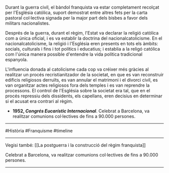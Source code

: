 Durant la guerra civil, el bàndol franquista va estar completament recolçat per l'Església católica, suport demostrat entre altres fets per la carta pastoral col·lectiva signada per la major part dels bisbes a favor dels militars nacionalistes.

Després de la guerra, durant el règim, l'Estat va declarar la religió catòlica com a única oficial, i es va establir la doctrina del nacionalcatolicisme. En el nacionalcatolicisme, la religió i l'Església eren presents en tots els àmbits: socials, culturals i fins i tot polítics i educatius; i establia a la religó católica com l'única manera possible d'entendre la vida política tradicional espanyola.

L'influencia donada al catolicisme cada cop va créixer més gràcies al realitzar un procés recristianitzador de la societat, en que es van reconstruir edificis religiosos derruïts, es van annular el matrimoni i el divorci civil, es van organitzar actes religiosos fora dels temples i es van reprendre la processons. El control de l'Església sobre la societat era tal, que en el procés repressiu dels dissidents, els capellans, eren decisius en determinar si el acusat era contrari al règim.
- **1952, *Congrés Eucarístic Internacional***. Celebrat a Barcelona, va realitzar comunions col·lectives de fins a 90.000 persones.
___
#Història #Franquisme #timeline 
___
Vegisi també: [[La postguerra i la construcció del règim franquista]]

<span
class='ob-timelines' 
data-date='1952-00-00-00' 
data-title="Congrés Ecarístic Internaional"
data-class="orange" 
data-type='box' > 
Celebrat a Barcelona, va realitzar comunions col·lectives de fins a 90.000 persones.
</span>
___